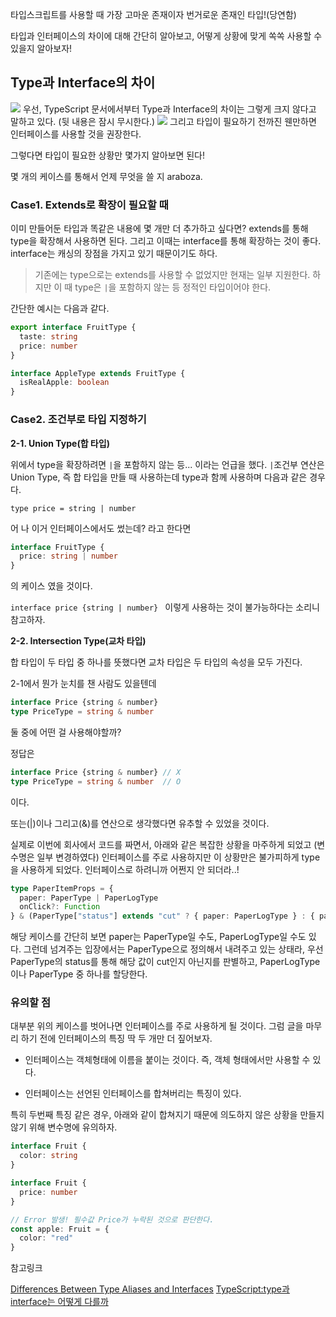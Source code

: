 타입스크립트를 사용할 때 가장 고마운 존재이자 번거로운 존재인 타입!(당연함)

타입과 인터페이스의 차이에 대해 간단히 알아보고,
어떻게 상황에 맞게 쏙쏙 사용할 수 있을지 알아보자!

## Type과 Interface의 차이
![](https://velog.velcdn.com/images/somda/post/2a850232-f7a9-45b4-a877-cf7feb0b5563/image.png)
 우선, TypeScript 문서에서부터 Type과 Interface의 차이는 그렇게 크지 않다고 말하고 있다. (뒷 내용은 잠시 무시한다.)
 ![](https://velog.velcdn.com/images/somda/post/a6ae2917-f97c-4e7f-84e5-66b50996a089/image.png)
 그리고 타입이 필요하기 전까진 웬만하면 인터페이스를 사용할 것을 권장한다.

그렇다면 타입이 필요한 상황만 몇가지 알아보면 된다!

몇 개의 케이스를 통해서 언제 무엇을 쓸 지 araboza.

### Case1. Extends로 확장이 필요할 때

이미 만들어둔 타입과 똑같은 내용에 몇 개만 더 추가하고 싶다면? extends를 통해 type을 확장해서 사용하면 된다.
그리고 이때는 interface를 통해 확장하는 것이 좋다. interface는 캐싱의 장점을 가지고 있기 때문이기도 하다.

> 기존에는 type으로는 extends를 사용할 수 없었지만 현재는 일부 지원한다. 하지만 이 때 type은 `|`을 포함하지 않는 등 정적인 타입이어야 한다.

간단한 예시는 다음과 같다.

```ts
export interface FruitType {
  taste: string
  price: number
}

interface AppleType extends FruitType {
  isRealApple: boolean
}
```


### Case2. 조건부로 타입 지정하기

**2-1. Union Type(합 타입)**

위에서 type을 확장하려면 `|`을 포함하지 않는 등... 이라는 언급을 했다. 
`|`조건부 연산은 Union Type, 즉 합 타입을 만들 때 사용하는데
type과 함께 사용하며 다음과 같은 경우다. 

`type price = string | number`

어 나 이거 인터페이스에서도 썼는데? 라고 한다면
```ts
interface FruitType {
  price: string | number
}
```
의 케이스 였을 것이다.

`interface price {string | number} ` 이렇게 사용하는 것이 불가능하다는 소리니 참고하자.

**2-2. Intersection Type(교차 타입)**

합 타입이 두 타입 중 하나를 뜻했다면 교차 타입은 두 타입의 속성을 모두 가진다.

2-1에서 뭔가 눈치를 챈 사람도 있을텐데
```ts
interface Price {string & number}
type PriceType = string & number
```

둘 중에 어떤 걸 사용해야할까?

정답은

```ts
interface Price {string & number} // X
type PriceType = string & number  // O
```
이다.

또는(|)이나 그리고(&)를 연산으로 생각했다면 유추할 수 있었을 것이다. 

실제로 이번에 회사에서 코드를 짜면서, 아래와 같은 복잡한 상황을 마주하게 되었고 (변수명은 일부 변경하였다)
인터페이스를 주로 사용하지만 이 상황만은 불가피하게 type을 사용하게 되었다.
인터페이스로 하려니까 어쩐지 안 되더라..!

```ts
type PaperItemProps = {
  paper: PaperType | PaperLogType
  onClick?: Function
} & (PaperType["status"] extends "cut" ? { paper: PaperLogType } : { paper: PaperType })
```

해당 케이스를 간단히 보면
paper는 PaperType일 수도, PaperLogType일 수도 있다. 그런데 넘겨주는 입장에서는 PaperType으로 정의해서 내려주고 있는 상태라,
우선 PaperType의 status를 통해 해당 값이 cut인지 아닌지를 판별하고, PaperLogType이나 PaperType 중 하나를 할당한다.


### 유의할 점

 대부분 위의 케이스를 벗어나면 인터페이스를 주로 사용하게 될 것이다. 그럼 글을 마무리 하기 전에 인터페이스의 특징 딱 두 개만 더 짚어보자.

 * 인터페이스는 객체형태에 이름을 붙이는 것이다. 즉, 객체 형태에서만 사용할 수 있다.

 * 인터페이스는 선언된 인터페이스를 합쳐버리는 특징이 있다.

특히 두번째 특징 같은 경우, 아래와 같이 합쳐지기 때문에 의도하지 않은 상황을 만들지 않기 위해 변수명에 유의하자.

```ts
interface Fruit {
  color: string
}

interface Fruit {
  price: number
}

// Error 발생! 필수값 Price가 누락된 것으로 판단한다.
const apple: Fruit = {
  color: "red"
}
```




참고링크

[Differences Between Type Aliases and Interfaces](https://www.typescriptlang.org/docs/handbook/2/everyday-types.html#differences-between-type-aliases-and-interfaces)
[TypeScript:type과 interface는 어떻게 다를까](https://medium.com/hcleedev/typescript-type%EA%B3%BC-interface%EB%8A%94-%EC%96%B4%EB%96%BB%EA%B2%8C-%EB%8B%A4%EB%A5%BC%EA%B9%8C-c4ca65a0257)